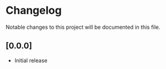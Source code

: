 # Changelog

Notable changes to this project will be documented in this file.

## [0.0.0]

- Initial release

